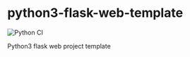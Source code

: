# python3-flask-web-template

![Python CI](./workflows/Python%20CI/badge.svg)

Python3 flask web project template
